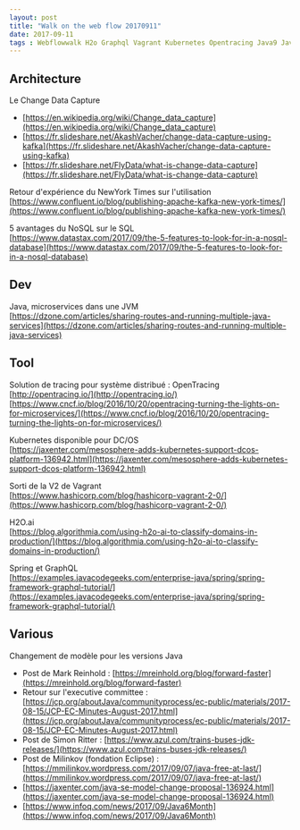 ```yaml
---
layout: post
title: "Walk on the web flow 20170911"
date: 2017-09-11
tags : Webflowwalk H2o Graphql Vagrant Kubernetes Opentracing Java9 Java Microservices Nosql Kafka Newyorktimes Changedatacapture
---
```


## Architecture

Le Change Data Capture  
* [https://en.wikipedia.org/wiki/Change_data_capture](https://en.wikipedia.org/wiki/Change_data_capture)
* [https://fr.slideshare.net/AkashVacher/change-data-capture-using-kafka](https://fr.slideshare.net/AkashVacher/change-data-capture-using-kafka)
* [https://fr.slideshare.net/FlyData/what-is-change-data-capture](https://fr.slideshare.net/FlyData/what-is-change-data-capture)

Retour d'expérience du NewYork Times sur l'utilisation  
[https://www.confluent.io/blog/publishing-apache-kafka-new-york-times/](https://www.confluent.io/blog/publishing-apache-kafka-new-york-times/)

5 avantages du NoSQL sur le SQL  
[https://www.datastax.com/2017/09/the-5-features-to-look-for-in-a-nosql-database](https://www.datastax.com/2017/09/the-5-features-to-look-for-in-a-nosql-database)

## Dev

Java, microservices dans une JVM  
[https://dzone.com/articles/sharing-routes-and-running-multiple-java-services](https://dzone.com/articles/sharing-routes-and-running-multiple-java-services)

## Tool

Solution de tracing pour système distribué : OpenTracing  
[http://opentracing.io/](http://opentracing.io/)
[https://www.cncf.io/blog/2016/10/20/opentracing-turning-the-lights-on-for-microservices/](https://www.cncf.io/blog/2016/10/20/opentracing-turning-the-lights-on-for-microservices/)

Kubernetes disponible pour DC/OS  
[https://jaxenter.com/mesosphere-adds-kubernetes-support-dcos-platform-136942.html](https://jaxenter.com/mesosphere-adds-kubernetes-support-dcos-platform-136942.html)

Sorti de la V2 de Vagrant  
[https://www.hashicorp.com/blog/hashicorp-vagrant-2-0/](https://www.hashicorp.com/blog/hashicorp-vagrant-2-0/)

H2O.ai  
[https://blog.algorithmia.com/using-h2o-ai-to-classify-domains-in-production/](https://blog.algorithmia.com/using-h2o-ai-to-classify-domains-in-production/)

Spring et GraphQL  
[https://examples.javacodegeeks.com/enterprise-java/spring/spring-framework-graphql-tutorial/](https://examples.javacodegeeks.com/enterprise-java/spring/spring-framework-graphql-tutorial/)

## Various

Changement de modèle pour les versions Java  
* Post de Mark Reinhold : [https://mreinhold.org/blog/forward-faster](https://mreinhold.org/blog/forward-faster)
* Retour sur l'executive committee : [https://jcp.org/aboutJava/communityprocess/ec-public/materials/2017-08-15/JCP-EC-Minutes-August-2017.html](https://jcp.org/aboutJava/communityprocess/ec-public/materials/2017-08-15/JCP-EC-Minutes-August-2017.html)
* Post de Simon Ritter : [https://www.azul.com/trains-buses-jdk-releases/](https://www.azul.com/trains-buses-jdk-releases/)
* Post de Milinkov (fondation Eclipse) : [https://mmilinkov.wordpress.com/2017/09/07/java-free-at-last/](https://mmilinkov.wordpress.com/2017/09/07/java-free-at-last/)
* [https://jaxenter.com/java-se-model-change-proposal-136924.html](https://jaxenter.com/java-se-model-change-proposal-136924.html)
* [https://www.infoq.com/news/2017/09/Java6Month](https://www.infoq.com/news/2017/09/Java6Month)
